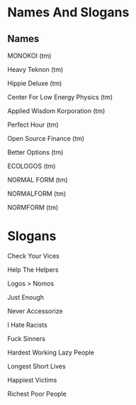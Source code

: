 # Names And Slogans

## Names

MONOKOI (tm)

Heavy Teknon (tm)

Hippie Deluxe (tm)

Center For Low Energy Physics (tm)

Applied Wisdom Korporation (tm)

Perfect Hour (tm)

Open Source Finance (tm)

Better Options (tm)

ECOLOGOS (tm)

NORMAL FORM (tm)


NORMALFORM (tm)

NORMFORM (tm)

# Slogans

Check Your Vices

Help The Helpers

Logos > Nomos

Just Enough

Never Accessorize

I Hate Racists

Fuck Sinners

Hardest Working Lazy People

Longest Short Lives

Happiest Victims

Richest Poor People





